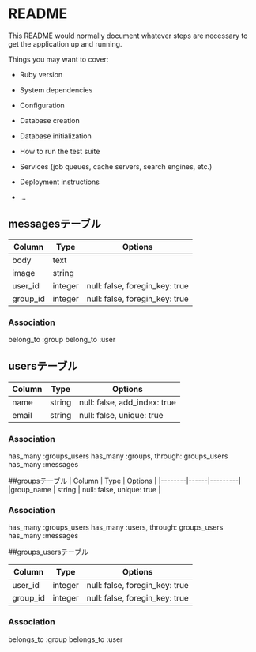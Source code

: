 # README

This README would normally document whatever steps are necessary to get the
application up and running.

Things you may want to cover:

* Ruby version

* System dependencies

* Configuration

* Database creation

* Database initialization

* How to run the test suite

* Services (job queues, cache servers, search engines, etc.)

* Deployment instructions

* ...

## messagesテーブル

| Column | Type | Options |
|--------|------|---------|
| body | text |
| image | string |
| user_id | integer | null: false, foregin_key: true |
| group_id | integer | null: false, foregin_key: true |

### Association

belong_to :group
belong_to :user

## usersテーブル

| Column | Type | Options |
|--------|------|---------|
| name | string | null: false, add_index: true |
| email | string | null: false, unique: true |

### Association

has_many :groups_users
has_many :groups, through: groups_users
has_many :messages

##groupsテーブル
| Column | Type | Options |
|--------|------|---------|
|group_name | string | null: false, unique: true |

### Association

has_many :groups_users
has_many :users, through: groups_users
has_many :messages

##groups_usersテーブル

| Column | Type | Options |
|--------|------|---------|
| user_id | integer | null: false, foregin_key: true |
| group_id | integer | null: false, foregin_key: true |

### Association

belongs_to :group
belongs_to :user
